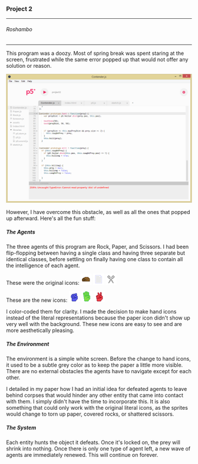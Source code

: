 ### Project 2
---
###### Roshambo
---
This program was a doozy. Most of spring break was spent staring at the screen, frustrated while the same error popped up that would not offer any solution or reason.

![](assets/bug.png)

However, I have overcome this obstacle, as well as all the ones that popped up afterward. Here's all the fun stuff:

##### The Agents
The three agents of this program are Rock, Paper, and Scissors. I had been flip-flopping between having a single class and having three separate but identical classes, before settling on finally having one class to contain all the intelligence of each agent.

These were the original icons:
![rock](assets/rock.png) ![paper](assets/paper.png) ![scissors](assets/scissors.png)

These are the new icons:
![rock](assets/rockhand.png) ![paper](assets/paperhand.png) ![scissors](assets/scishand.png)

I color-coded them for clarity. I made the decision to make hand icons instead of the literal representations because the paper icon didn't show up very well with the background. These new icons are easy to see and are more aesthetically pleasing.

##### The Environment
The environment is a simple white screen. Before the change to hand icons, it used to be a subtle grey color as to keep the paper a little more visible. There are no external obstacles the agents have to navigate except for each other.

I detailed in my paper how I had an initial idea for defeated agents to leave behind corpses that would hinder any other entity that came into contact with them. I simply didn't have the time to incorporate this. It is also something that could only work with the original literal icons, as the sprites would change to torn up paper, covered rocks, or shattered scissors.

##### The System
Each entity hunts the object it defeats. Once it's locked on, the prey will shrink into nothing. Once there is only one type of agent left, a new wave of agents are immediately renewed. This will continue on forever.

